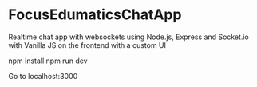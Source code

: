 # FocusEdumaticsChatApp
Realtime chat app with websockets using Node.js, Express and Socket.io with Vanilla JS on the frontend with a custom UI

npm install
npm run dev

Go to localhost:3000
